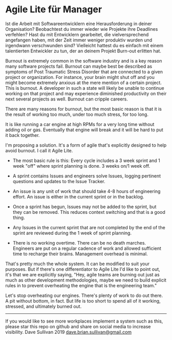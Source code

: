 # Agile Lite für Manager

Ist die Arbeit mit Softwareentwicklern eine Herausforderung in deiner Organisation? Beobachtest du immer wieder wie Projekte ihre Deadlines verfehlen? Hast du mit Entwicklern gearbeitet, die vielversprechend angefangen haben, mit der Zeit immer weniger produktiv wurden und irgendwann verschwunden sind? Vielleicht hattest du es einfach mit einem talentierten Entwickler zu tun, der an deinem Projekt Burn-out erlitten hat.

Burnout is extremely common in the software industry and is a key reason many software projects fail. Burnout can maybe best be described as symptoms of Post Traumatic Stress Disorder that are connected to a given project or organization. For instance, your brain might shut off and you might become extremely anxious at the mere mention of a certain project. This is burnout. A developer in such a state will likely be unable to continue working on that project and may experience diminished productivity on their next several projects as well. Burnout can cripple careers.

There are many reasons for burnout, but the most basic reason is that it is the result of working too much, under too much stress, for too long.

It is like running a car engine at high RPMs for a very long time without adding oil or gas. Eventually that engine will break and it will be hard to put it back together.

I'm proposing a solution. It's a form of agile that's explicitly designed to help avoid burnout. I call it Agile Lite.

* The most basic rule is this: Every cycle includes a 3 week sprint and 1 week "off" where sprint planning is done. 3 weeks on/1 week off. 

* A sprint contains Issues and engineers solve Issues, logging pertinent questions and updates to the Issue Tracker.

* An issue is any unit of work that should take 4-8 hours of engineering effort. An issue is either in the current sprint or in the backlog.

* Once a sprint has begun, Issues may not be added to the sprint, but they can be removed. This reduces context switching and that is a good thing.

* Any Issues in the current sprint that are not completed by the end of the sprint are reviewed during the 1 week of sprint planning.

* There is no working overtime. There can be no death marches. Engineers are put on a regular cadence of work and allowed sufficient time to recharge their brains. Management overhead is minimal.

That's pretty much the whole system. It can be modified to suit your purposes. But if there's one differentiator to Agile Lite I'd like to point out, it's that we are explicitly saying, "Hey, agile teams are burning out just as much as other development methodologies, maybe we need to build explicit rules in to prevent overheating the engine that is the engineering team." 

Let's stop overheating our engines. There's plenty of work to do out there. A pit without bottom, in fact. But life is too short to spend all of it working, stressed, and ultimately burned out.

---
If you would like to see more workplaces implement a system such as this, please star this repo on github and share on social media to increase visibility.
Dave Sullivan 2019 dave.brian.sullivan@gmail.com
